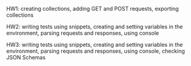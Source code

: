 HW1: creating collections, adding GET and POST requests, exporting collections

HW2: writing tests using snippets, creating and setting variables in the environment, parsing requests and responses, using console

HW3:  writing tests using snippets, creating and setting variables in the environment, parsing requests and responses, using console, checking JSON Schemas
